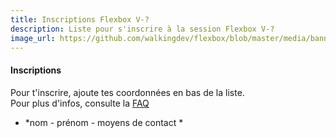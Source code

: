 ```yaml
---
title: Inscriptions Flexbox V-?
description: Liste pour s'inscrire à la session Flexbox V-?
image_url: https://github.com/walkingdev/flexbox/blob/master/media/banner-flexbox.jpg?raw=true
---
```


#### Inscriptions

Pour t'inscrire, ajoute tes coordonnées en bas de la liste.  
Pour plus d'infos, consulte la [FAQ](http://walkingdev.fr/#walkingdev/flexbox/blob/master/faq.md)  

* *nom - prénom - moyens de contact *

